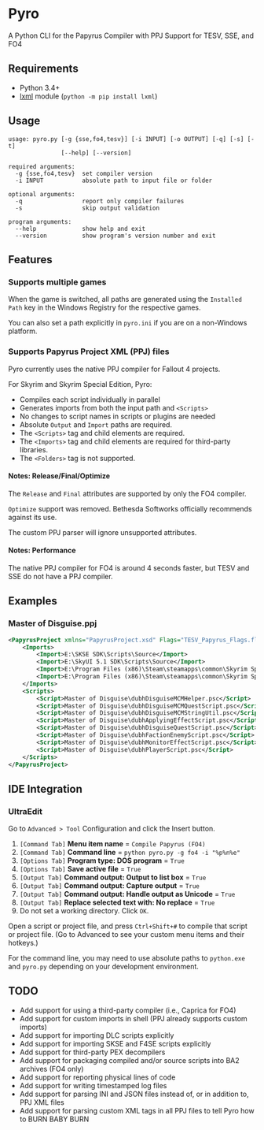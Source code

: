 # Pyro

A Python CLI for the Papyrus Compiler with PPJ Support for TESV, SSE, and FO4


## Requirements

* Python 3.4+
* [lxml](http://lxml.de/) module (`python -m pip install lxml`)


## Usage

```
usage: pyro.py [-g {sse,fo4,tesv}] [-i INPUT] [-o OUTPUT] [-q] [-s] [-t]
               [--help] [--version]

required arguments:
  -g {sse,fo4,tesv}  set compiler version
  -i INPUT           absolute path to input file or folder

optional arguments:
  -q                 report only compiler failures
  -s                 skip output validation

program arguments:
  --help             show help and exit
  --version          show program's version number and exit
```

## Features

### Supports multiple games

When the game is switched, all paths are generated using the `Installed Path` key in the Windows Registry for the respective games.

You can also set a path explicitly in `pyro.ini` if you are on a non-Windows platform.


### Supports Papyrus Project XML (PPJ) files

Pyro currently uses the native PPJ compiler for Fallout 4 projects.

For Skyrim and Skyrim Special Edition, Pyro:

* Compiles each script individually in parallel
* Generates imports from both the input path and `<Scripts>`
* No changes to script names in scripts or plugins are needed
* Absolute `Output` and `Import` paths are required.
* The `<Scripts>` tag and child elements are required.
* The `<Imports>` tag and child elements are required for third-party libraries.
* The `<Folders>` tag is not supported.

 
#### Notes: Release/Final/Optimize

The `Release` and `Final` attributes are supported by only the FO4 compiler.

`Optimize` support was removed. Bethesda Softworks officially recommends against its use.

The custom PPJ parser will ignore unsupported attributes.


#### Notes: Performance 

The native PPJ compiler for FO4 is around 4 seconds faster, but TESV and SSE do not have a PPJ compiler.


## Examples

### Master of Disguise.ppj

```xml
<PapyrusProject xmlns="PapyrusProject.xsd" Flags="TESV_Papyrus_Flags.flg" Output="E:\projects\skyrim\Master of Disguise - Special Edition\scripts">
	<Imports>
		<Import>E:\SKSE SDK\Scripts\Source</Import>
		<Import>E:\SkyUI 5.1 SDK\Scripts\Source</Import>
		<Import>E:\Program Files (x86)\Steam\steamapps\common\Skyrim Special Edition\Data\Scripts\Source\User</Import>
		<Import>E:\Program Files (x86)\Steam\steamapps\common\Skyrim Special Edition\Data\Scripts\Source\Base</Import>
	</Imports>
	<Scripts>
		<Script>Master of Disguise\dubhDisguiseMCMHelper.psc</Script>
		<Script>Master of Disguise\dubhDisguiseMCMQuestScript.psc</Script>
		<Script>Master of Disguise\dubhDisguiseMCMStringUtil.psc</Script>
		<Script>Master of Disguise\dubhApplyingEffectScript.psc</Script>
		<Script>Master of Disguise\dubhDisguiseQuestScript.psc</Script>
		<Script>Master of Disguise\dubhFactionEnemyScript.psc</Script>
		<Script>Master of Disguise\dubhMonitorEffectScript.psc</Script>
		<Script>Master of Disguise\dubhPlayerScript.psc</Script>
	</Scripts>
</PapyrusProject>
```


## IDE Integration

### UltraEdit

Go to `Advanced > Tool` Configuration and click the Insert button.

1. `[Command Tab]` **Menu item name** = `Compile Papyrus (FO4)`
2. `[Command Tab]` **Command line** = `python pyro.py -g fo4 -i "%p%n%e"`
3. `[Options Tab]` **Program type: DOS program** = `True`
4. `[Options Tab]` **Save active file** = `True`
5. `[Output Tab]` **Command output: Output to list box** = `True`
6. `[Output Tab]` **Command output: Capture output** = `True`
7. `[Output Tab]` **Command output: Handle output as Unicode** = `True`
8. `[Output Tab]` **Replace selected text with: No replace** = `True`
9. Do not set a working directory. Click `OK`.

Open a script or project file, and press `Ctrl+Shift+#` to compile that script or project file. (Go to Advanced to see your custom menu items and their hotkeys.)

For the command line, you may need to use absolute paths to `python.exe` and `pyro.py` depending on your development environment.


## TODO

- Add support for using a third-party compiler (i.e., Caprica for FO4)
- Add support for custom imports in shell (PPJ already supports custom imports)
- Add support for importing DLC scripts explicitly
- Add support for importing SKSE and F4SE scripts explicitly
- Add support for third-party PEX decompilers
- Add support for packaging compiled and/or source scripts into BA2 archives (FO4 only)
- Add support for reporting physical lines of code
- Add support for writing timestamped log files
- Add support for parsing INI and JSON files instead of, or in addition to, PPJ XML files
- Add support for parsing custom XML tags in all PPJ files to tell Pyro how to BURN BABY BURN
